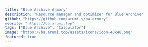 ```yaml
---
title: "Blue Archive Armory"
description: "Resource manager and optimizer for Blue Archive"
github: "https://github.com/arumi-s/ba-armory"
website: "https://ba.arumi.top"
tags: ["Blue Archive", "Calculator"]
image: "https://ba.arumi.top/assets/icons/icon-48x48.png"
featured: true
---
```

